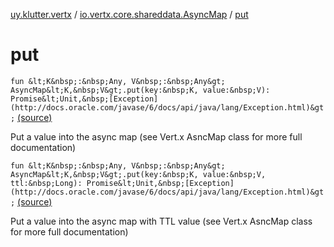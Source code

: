 [uy.klutter.vertx](../index.md) / [io.vertx.core.shareddata.AsyncMap](index.md) / [put](.)


# put

`fun &lt;K&nbsp;:&nbsp;Any, V&nbsp;:&nbsp;Any&gt; AsyncMap&lt;K,&nbsp;V&gt;.put(key:&nbsp;K, value:&nbsp;V): Promise&lt;Unit,&nbsp;[Exception](http://docs.oracle.com/javase/6/docs/api/java/lang/Exception.html)&gt;` [(source)](https://github.com/kohesive/klutter/blob/master/vertx3-jdk8/src/main/kotlin/uy/klutter/vertx/VertxSharedData.kt#L124)

Put a value into the async map (see Vert.x AsncMap class for more full documentation)



`fun &lt;K&nbsp;:&nbsp;Any, V&nbsp;:&nbsp;Any&gt; AsyncMap&lt;K,&nbsp;V&gt;.put(key:&nbsp;K, value:&nbsp;V, ttl:&nbsp;Long): Promise&lt;Unit,&nbsp;[Exception](http://docs.oracle.com/javase/6/docs/api/java/lang/Exception.html)&gt;` [(source)](https://github.com/kohesive/klutter/blob/master/vertx3-jdk8/src/main/kotlin/uy/klutter/vertx/VertxSharedData.kt#L138)

Put a value into the async map with TTL value (see Vert.x AsncMap class for more full documentation)



